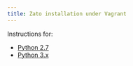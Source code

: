 ```yaml
---
title: Zato installation under Vagrant
---
```


Instructions for:

-   [Python 2.7 ](./py27/vagrant)
-   [Python 3.x ](./py3/vagrant)
